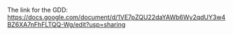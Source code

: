 The link for the GDD:
https://docs.google.com/document/d/1VE7pZQU22daYAWb6Wy2qdUY3w4BZ6XA7nFhFLTQQ-Wg/edit?usp=sharing
